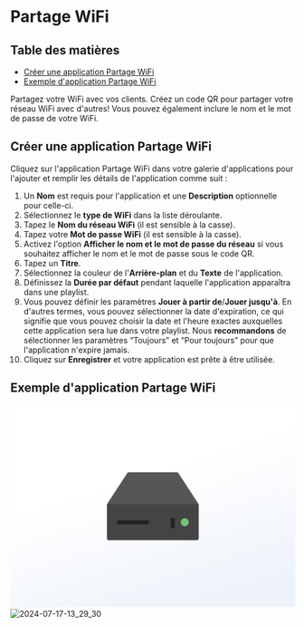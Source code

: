 # Partage WiFi

## Table des matières
- [Créer une application Partage WiFi](#créer-une-application-partage-wifi)
- [Exemple d'application Partage WiFi](#exemple-dapplication-partage-wifi)

Partagez votre WiFi avec vos clients. Créez un code QR pour partager votre réseau WiFi avec d'autres! Vous pouvez également inclure le nom et le mot de passe de votre WiFi.

## Créer une application Partage WiFi
Cliquez sur l'application Partage WiFi dans votre galerie d'applications pour l'ajouter et remplir les détails de l'application comme suit :
1.  Un **Nom** est requis pour l'application et une **Description** optionnelle pour celle-ci.
2.  Sélectionnez le **type de WiFi** dans la liste déroulante.
3.  Tapez le **Nom du réseau WiFi** (il est sensible à la casse).
4.  Tapez votre **Mot de passe WiFi** (il est sensible à la casse).
5.  Activez l'option **Afficher le nom et le mot de passe du réseau** si vous souhaitez afficher le nom et le mot de passe sous le code QR.
6.  Tapez un **Titre**.
7.  Sélectionnez la couleur de l'**Arrière-plan** et du **Texte** de l'application.
8.  Définissez la **Durée par défaut** pendant laquelle l'application apparaîtra dans une playlist.
9.  Vous pouvez définir les paramètres **Jouer à partir de**/**Jouer jusqu'à**. En d'autres termes, vous pouvez sélectionner la date d'expiration, ce qui signifie que vous pouvez choisir la date et l'heure exactes auxquelles cette application sera lue dans votre playlist. Nous **recommandons** de sélectionner les paramètres “Toujours” et “Pour toujours” pour que l'application n'expire jamais.
10.  Cliquez sur **Enregistrer** et votre application est prête à être utilisée.

## Exemple d'application Partage WiFi

![Player-Basic-info-1](./images/Player-Basic-info-1.png)
![2024-07-17-13_29_30](./images/2024-07-17-13_29_30.png)